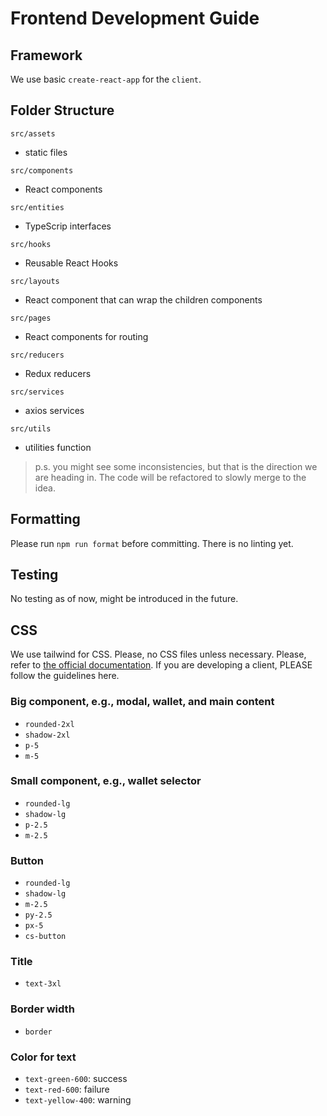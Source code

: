 # Frontend Development Guide

## Framework

We use basic `create-react-app` for the `client`.

## Folder Structure

`src/assets`
- static files

`src/components`
- React components

`src/entities`
- TypeScrip interfaces

`src/hooks`
- Reusable React Hooks

`src/layouts`
- React component that can wrap the children components

`src/pages`
- React components for routing

`src/reducers`
- Redux reducers

`src/services`
- axios services

`src/utils`
- utilities function

> p.s. you might see some inconsistencies, but that is the direction we are heading in. The code will be refactored to slowly merge to the idea. 

## Formatting

Please run `npm run format` before committing. There is no linting yet.

## Testing

No testing as of now, might be introduced in the future.

## CSS

We use tailwind for CSS. Please, no CSS files unless necessary. Please, refer
to [the official documentation](https://tailwindcss.com/). If you are
developing a client, PLEASE follow the guidelines here.

### Big component, e.g., modal, wallet, and main content
- `rounded-2xl`
- `shadow-2xl`
- `p-5`
- `m-5`

### Small component, e.g., wallet selector
- `rounded-lg`
- `shadow-lg`
- `p-2.5`
- `m-2.5`

### Button
- `rounded-lg`
- `shadow-lg`
- `m-2.5`
- `py-2.5`
- `px-5`
- `cs-button`

### Title
- `text-3xl`

### Border width
- `border`

### Color for text
- `text-green-600`: success
- `text-red-600`: failure
- `text-yellow-400`: warning
